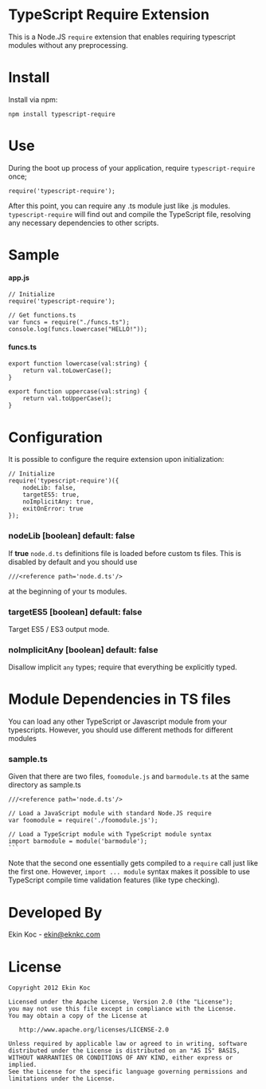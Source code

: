 TypeScript Require Extension
============================

This is a Node.JS `require` extension that enables requiring typescript modules without any preprocessing.

# Install
Install via npm:

    npm install typescript-require

# Use

During the boot up process of your application, require `typescript-require` once;

    require('typescript-require');

After this point, you can require any .ts module just like .js modules. `typescript-require` will find out
and compile the TypeScript file, resolving any necessary dependencies to other scripts.

# Sample

#### app.js
    // Initialize
    require('typescript-require');

    // Get functions.ts
    var funcs = require("./funcs.ts");
    console.log(funcs.lowercase("HELLO!"));

#### funcs.ts
    export function lowercase(val:string) {
        return val.toLowerCase();
    }

    export function uppercase(val:string) {
        return val.toUpperCase();
    }

# Configuration
It is possible to configure the require extension upon initialization:

    // Initialize
    require('typescript-require')({
        nodeLib: false,
        targetES5: true,
        noImplicitAny: true,
        exitOnError: true
    });

### nodeLib [boolean] default: false
If **true** `node.d.ts` definitions file is loaded before custom ts files. This is disabled by default and you should use

    ///<reference path='node.d.ts'/>

at the beginning of your ts modules.

### targetES5 [boolean] default: false
Target ES5 / ES3 output mode.

### noImplicitAny [boolean] default: false
Disallow implicit `any` types; require that everything be explicitly typed.

# Module Dependencies in TS files
You can load any other TypeScript or Javascript module from your typescripts. However, you should
use different methods for different modules

### sample.ts
Given that there are two files, `foomodule.js` and `barmodule.ts` at the same directory as sample.ts

    ///<reference path='node.d.ts'/>

    // Load a JavaScript module with standard Node.JS require
    var foomodule = require('./foomodule.js');

    // Load a TypeScript module with TypeScript module syntax
    import barmodule = module('barmodule');
    ```
Note that the second one essentially gets compiled to a `require` call just like the first one. However,
`import ... module` syntax makes it possible to use TypeScript compile time validation features (like type checking).

Developed By
============

Ekin Koc - <ekin@eknkc.com>

License
=======

    Copyright 2012 Ekin Koc

    Licensed under the Apache License, Version 2.0 (the "License");
    you may not use this file except in compliance with the License.
    You may obtain a copy of the License at

       http://www.apache.org/licenses/LICENSE-2.0

    Unless required by applicable law or agreed to in writing, software
    distributed under the License is distributed on an "AS IS" BASIS,
    WITHOUT WARRANTIES OR CONDITIONS OF ANY KIND, either express or implied.
    See the License for the specific language governing permissions and
    limitations under the License.
